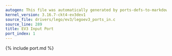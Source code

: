 ```yaml
---
autogen: This file was automatically generated by ports-defs-to-markdown.py
kernel_version: 3.16.7-ckt4-ev3dev1
source_file: drivers/lego/ev3/legoev3_ports_in.c
source_line: 289
title: EV3 Input Port
port_index: 1
---
```


{% include port.md %}
